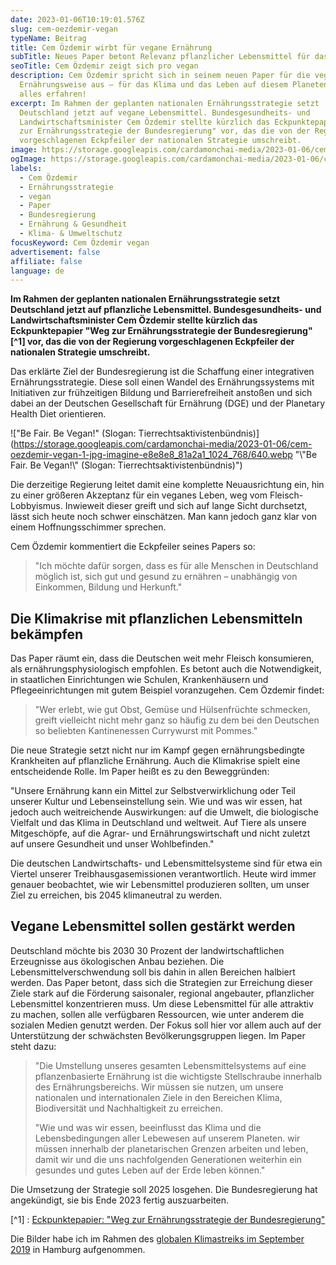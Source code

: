```yaml
---
date: 2023-01-06T10:19:01.576Z
slug: cem-oezdemir-vegan
typeName: Beitrag
title: Cem Özdemir wirbt für vegane Ernährung
subTitle: Neues Paper betont Relevanz pflanzlicher Lebensmittel für das Klima
seoTitle: Cem Özdemir zeigt sich pro vegan
description: Cem Özdemir spricht sich in seinem neuen Paper für die vegane
  Ernährungsweise aus – für das Klima und das Leben auf diesem Planeten. Jetzt
  alles erfahren!
excerpt: Im Rahmen der geplanten nationalen Ernährungsstrategie setzt
  Deutschland jetzt auf vegane Lebensmittel. Bundesgesundheits- und
  Landwirtschaftsminister Cem Özdemir stellte kürzlich das Eckpunktepapier "Weg
  zur Ernährungsstrategie der Bundesregierung" vor, das die von der Regierung
  vorgeschlagenen Eckpfeiler der nationalen Strategie umschreibt.
image: https://storage.googleapis.com/cardamonchai-media/2023-01-06/cem-oezdemir-vegan-jpg-imagine-a89808_878344_1024_768/640.webp
ogImage: https://storage.googleapis.com/cardamonchai-media/2023-01-06/cem-oezdemir-vegan-og-jpg-imagine-f8f8f8_8d8c62_1200_628/640.webp
labels:
  - Cem Özdemir
  - Ernährungsstrategie
  - vegan
  - Paper
  - Bundesregierung
  - Ernährung & Gesundheit
  - Klima- & Umweltschutz
focusKeyword: Cem Özdemir vegan
advertisement: false
affiliate: false
language: de
---
```

**Im Rahmen der geplanten nationalen Ernährungsstrategie setzt Deutschland jetzt auf pflanzliche Lebensmittel. Bundesgesundheits- und Landwirtschaftsminister Cem Özdemir stellte kürzlich das Eckpunktepapier "Weg zur Ernährungsstrategie der Bundesregierung"[^1] vor, das die von der Regierung vorgeschlagenen Eckpfeiler der nationalen Strategie umschreibt.**

Das erklärte Ziel der Bundesregierung ist die Schaffung einer integrativen Ernährungsstrategie. Diese soll einen Wandel des Ernährungssystems mit Initiativen zur frühzeitigen Bildung und Barrierefreiheit anstoßen und sich dabei an der Deutschen Gesellschaft für Ernährung (DGE) und der Planetary Health Diet orientieren.

!["Be Fair. Be Vegan!" (Slogan: Tierrechtsaktivistenbündnis)](https://storage.googleapis.com/cardamonchai-media/2023-01-06/cem-oezdemir-vegan-1-jpg-imagine-e8e8e8_81a2a1_1024_768/640.webp "\\"Be Fair. Be Vegan!\\" (Slogan: Tierrechtsaktivistenbündnis)")

Die derzeitige Regierung leitet damit eine komplette Neuausrichtung ein, hin zu einer größeren Akzeptanz für ein veganes Leben, weg vom Fleisch-Lobbyismus. Inwieweit dieser greift und sich auf lange Sicht durchsetzt, lässt sich heute noch schwer einschätzen. Man kann jedoch ganz klar von einem Hoffnungsschimmer sprechen.

Cem Özdemir kommentiert die Eckpfeiler seines Papers so:

> "Ich möchte dafür sorgen, dass es für alle Menschen in Deutschland möglich ist, sich gut und gesund zu ernähren – unabhängig von Einkommen, Bildung und Herkunft."

## Die Klimakrise mit pflanzlichen Lebensmitteln bekämpfen

Das Paper räumt ein, dass die Deutschen weit mehr Fleisch konsumieren, als ernährungsphysiologisch empfohlen. Es betont auch die Notwendigkeit, in staatlichen Einrichtungen wie Schulen, Krankenhäusern und Pflegeeinrichtungen mit gutem Beispiel voranzugehen. Cem Özdemir findet:

> "Wer erlebt, wie gut Obst, Gemüse und Hülsenfrüchte schmecken, greift vielleicht nicht mehr ganz so häufig zu dem bei den Deutschen so beliebten Kantinenessen Currywurst mit Pommes."

Die neue Strategie setzt nicht nur im Kampf gegen ernährungsbedingte Krankheiten auf pflanzliche Ernährung. Auch die Klimakrise spielt eine entscheidende Rolle. Im Paper heißt es zu den Beweggründen:

"Unsere Ernährung kann ein Mittel zur Selbstverwirklichung oder Teil unserer Kultur und Lebenseinstellung sein. Wie und was wir essen, hat jedoch auch weitreichende Auswirkungen: auf die Umwelt, die biologische Vielfalt und das Klima in Deutschland und weltweit. Auf Tiere als unsere Mitgeschöpfe, auf die Agrar- und Ernährungswirtschaft und nicht zuletzt auf unsere Gesundheit und unser Wohlbefinden."

Die deutschen Landwirtschafts- und Lebensmittelsysteme sind für etwa ein Viertel unserer Treibhausgasemissionen verantwortlich. Heute wird immer genauer beobachtet, wie wir Lebensmittel produzieren sollten, um unser Ziel zu erreichen, bis 2045 klimaneutral zu werden.

## Vegane Lebensmittel sollen gestärkt werden

Deutschland möchte bis 2030 30 Prozent der landwirtschaftlichen Erzeugnisse aus ökologischen Anbau beziehen. Die Lebensmittelverschwendung soll bis dahin in allen Bereichen halbiert werden. Das Paper betont, dass sich die Strategien zur Erreichung dieser Ziele stark auf die Förderung saisonaler, regional angebauter, pflanzlicher Lebensmittel konzentrieren muss. Um diese Lebensmittel für alle attraktiv zu machen, sollen alle verfügbaren Ressourcen, wie unter anderem die sozialen Medien genutzt werden. Der Fokus soll hier vor allem auch auf der Unterstützung der schwächsten Bevölkerungsgruppen liegen. Im Paper steht dazu: 

> "Die Umstellung unseres gesamten Lebensmittelsystems auf eine pflanzenbasierte Ernährung ist die wichtigste Stellschraube innerhalb des Ernährungsbereichs. Wir müssen sie nutzen, um unsere nationalen und internationalen Ziele in den Bereichen Klima, Biodiversität und Nachhaltigkeit zu erreichen.
>
> "Wie und was wir essen, beeinflusst das Klima und die Lebensbedingungen aller Lebewesen auf unserem Planeten. wir müssen innerhalb der planetarischen Grenzen arbeiten und leben, damit wir und die uns nachfolgenden Generationen weiterhin ein gesundes und gutes Leben auf der Erde leben können."

Die Umsetzung der Strategie soll 2025 losgehen. Die Bundesregierung hat angekündigt, sie bis Ende 2023 fertig auszuarbeiten.

[^1] : [Eckpunktepapier: "Weg zur Ernährungsstrategie der Bundesregierung"](https://www.bmel.de/SharedDocs/Downloads/DE/_Ernaehrung/ernaehrungsstrategie-eckpunktepapier.pdf?__blob=publicationFile&v=4)

Die Bilder habe ich im Rahmen des [globalen Klimastreiks im September 2019](/2019/09/allefuersklima-hamburg/) in Hamburg aufgenommen.